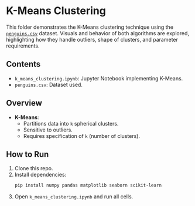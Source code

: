 # K-Means Clustering

This folder demonstrates the K-Means clustering technique using the [`penguins.csv`](https://www.kaggle.com/datasets/youssefaboelwafa/clustering-penguins-species) dataset. Visuals and behavior of both algorithms are explored, highlighting how they handle outliers, shape of clusters, and parameter requirements.

## Contents

- `k_means_clustering.ipynb`: Jupyter Notebook implementing K-Means.
- `penguins.csv`: Dataset used.

## Overview

- **K-Means**:
  - Partitions data into `k` spherical clusters.
  - Sensitive to outliers.
  - Requires specification of `k` (number of clusters).

## How to Run

1. Clone this repo.
2. Install dependencies:
   ```bash
   pip install numpy pandas matplotlib seaborn scikit-learn
3. Open `k_means_clustering.ipynb` and run all cells.